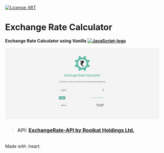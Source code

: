 [![License: MIT](https://img.shields.io/badge/License-MIT-yellow.svg)](https://opensource.org/licenses/MIT)

# Exchange Rate Calculator

<b>Exchange Rate Calculator using Vanilla <a title="Ramaksoud2000 via Chris Williams / Public domain" href="https://commons.wikimedia.org/wiki/File:JavaScript-logo.png"><img width="20" alt="JavaScript-logo" src="https://upload.wikimedia.org/wikipedia/commons/thumb/6/6a/JavaScript-logo.png/64px-JavaScript-logo.png"></a></b>

<img src="img/screenshot.png">

> ### API: [ExchangeRate-API by Rooikat Holdings Ltd.](https://www.exchangerate-api.com/)

<br/>
Made with :heart:
